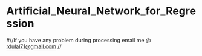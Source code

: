 # Artificial_Neural_Network_for_Regression
#//If you have any problem during processing email me @ rdulal71@gmail.com //
